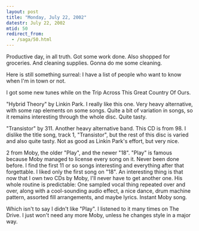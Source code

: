 ```yaml
---
layout: post
title: "Monday, July 22, 2002"
datestr: July 22, 2002
mtid: 50
redirect_from:
  - /saga/50.html
---
```


Productive day, in all truth. Got some work done. Also shopped for groceries.
And cleaning supplies. Gonna do me some cleaning.

Here is still something surreal: I have a list of people who want to know when
I'm in town or not.

I got some new tunes while on the Trip Across This Great Country Of Ours.

 "Hybrid Theory" by Linkin Park. I really like this one. Very heavy
alternative, with some rap elements on some songs. Quite a bit of variation
in songs, so it remains interesting through the whole disc. Quite tasty.

 "Transistor" by 311. Another heavy alternative band. This CD is
from 98. I dislike the title song, track 1, "Transistor", but the
rest of this disc is varied and also quite tasty. Not as good as Linkin Park's
effort, but very nice.

2 from Moby, the older "Play", and the newer "18". "Play"
is famous because Moby managed to license every song on it. Never been done
before. I find the first 11 or so songs interesting and everything after that
forgettable. I liked only the first song on "18". An interesting thing
is that now that I own two CDs by Moby, I'll never have to get another one.
His whole routine is predictable: One sampled vocal thing repeated over and
over, along with a cool-sounding audio effect, a nice dance, drum machine pattern,
assorted fill arrangements, and maybe lyrics. Instant Moby song.

Which isn't to say I didn't like "Play". I listened to it many times
on The Drive. I just won't need any more Moby, unless he changes style in a
major way.

